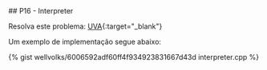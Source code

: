  <div id="interpreter">
 
 </div>
## P16 - Interpreter

Resolva este problema:
[UVA][uva974]{:target="_blank"}


Um exemplo de implementação segue abaixo:

{% gist wellvolks/6006592adf60ff4f934923831667d43d interpreter.cpp %}

[uva974]:	https://uva.onlinejudge.org/index.php?option=onlinejudge&page=show_problem&problem=974
